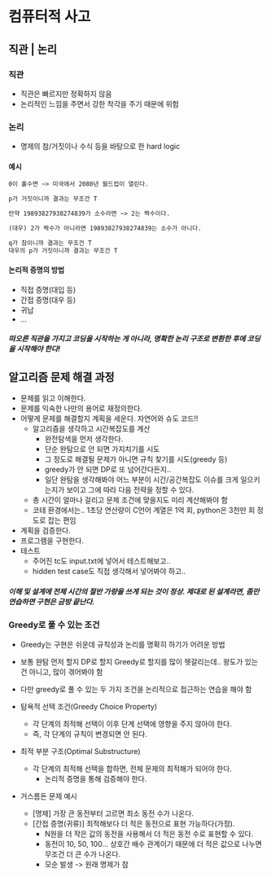 # 컴퓨터적 사고



## 직관 | 논리

### 직관

- 직관은 빠르지만 정확하지 않음
- 논리적인 느낌을 주면서 강한 착각을 주기 때문에 위험

### 논리

- 명제의 참/거짓이나 수식 등을 바탕으로 한 hard logic

#### 예시

```markdown
0이 홀수면 ~> 미국에서 2080년 월드컵이 열린다.

p가 거짓이니까 결과는 무조건 T
```



```markdown
만약 19893827938274839가 소수라면 ~> 2는 짝수이다.

(대우) 2가 짝수가 아니라면 19893827938274839는 소수가 아니다.

q가 참이니까 결과는 무조건 T
대우의 p가 거짓이니까 결과는 무조건 T
```

#### 논리적 증명의 방법

- 직접 증명(대입 등)
- 간접 증명(대우 등)
- 귀납
- ...



##### 떠오른 직관을 가지고 코딩을 시작하는 게 아니라, 명확한 논리 구조로 변환한 후에 코딩을 시작해야 한다!



## 알고리즘 문제 해결 과정

- 문제를 읽고 이해한다.
- 문제를 익숙한 나만의 용어로 재정의한다.
- 어떻게 문제를 해결할지 계획을 세운다. 자연어와 슈도 코드!!
  - 알고리즘을 생각하고 시간복잡도를 계산
    - 완전탐색을 먼저 생각한다.
    - 단순 완탐으로 안 되면 가지치기를 시도
    - 그 정도로 해결될 문제가 아니면 규칙 찾기를 시도(greedy 등)
    - greedy가 안 되면 DP로 또 넘어간다든지..
    - 일단 완탐을 생각해봐야 어느 부분이 시간/공간복잡도 이슈를 크게 일으키는지가 보이고 그에 따라 다음 전략을 정할 수 있다.
  - 총 시간이 얼마나 걸리고 문제 조건에 맞을지도 미리 계산해봐야 함
  - 코테 환경에서는.. 1초당 연산량이 C언어 계열은 1억 회, python은 3천만 회 정도로 잡는 편임
- 계획을 검증한다.
- 프로그램을 구현한다.
- 테스트
  - 주어진 tc도 input.txt에 넣어서 테스트해보고..
  -  hidden test case도 직접 생각해서 넣어봐야 하고..



##### 이해 및 설계에 전체 시간의 절반 가량을 쓰게 되는 것이 정상. 제대로 된 설계라면, 좀만 연습하면 구현은 금방 끝난다.



### Greedy로 풀 수 있는 조건

- Greedy는 구현은 쉬운데 규칙성과 논리를 명확히 하기가 어려운 방법

- 보통 완탐 먼저 할지 DP로 할지 Greedy로 할지를 많이 헷갈리는데.. 왕도가 있는 건 아니고, 많이 겪어봐야 함

- 다만 greedy로 풀 수 있는 두 가지 조건을 논리적으로 접근하는 연습을 해야 함



- 탐욕적 선택 조건(Greedy Choice Property)
  - 각 단계의 최적해 선택이 이후 단계 선택에 영향을 주지 않아야 한다.
  - 즉, 각 단계의 규칙이 변경되면 안 된다.
- 최적 부분 구조(Optimal Substructure)
  - 각 단계의 최적해 선택을 합하면, 전체 문제의 최적해가 되어야 한다.
    - 논리적 증명을 통해 검증해야 한다.



- 거스름돈 문제 예시
  - [명제] 가장 큰 동전부터 고르면 최소 동전 수가 나온다.
  - [간접 증명(귀류)] 최적해보다 더 적은 동전으로 표현 가능하다(가정).
    - N원을 더 작은 값의 동전을 사용해서 더 적은 동전 수로 표현할 수 있다.
    - 동전이 10, 50, 100... 상호간 배수 관계이기 때문에 더 적은 값으로 나누면 무조건 더 큰 수가 나온다.
    - 모순 발생 -> 원래 명제가 참

